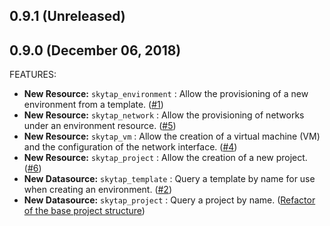 ## 0.9.1 (Unreleased)
## 0.9.0 (December 06, 2018)

FEATURES:

* **New Resource:** `skytap_environment` : Allow the provisioning of a new environment from a template. ([#1](https://github.com/terraform-providers/terraform-provider-skytap/issues/1))
* **New Resource:** `skytap_network` : Allow the provisioning of networks under an environment resource. ([#5](https://github.com/terraform-providers/terraform-provider-skytap/issues/5))
* **New Resource:** `skytap_vm` : Allow the creation of a virtual machine (VM) and the configuration of the network interface. ([#4](https://github.com/terraform-providers/terraform-provider-skytap/issues/4))
* **New Resource:** `skytap_project` : Allow the creation of a new project. ([#6](https://github.com/terraform-providers/terraform-provider-skytap/issues/6))
* **New Datasource:** `skytap_template` : Query a template by name for use when creating an environment. ([#2](https://github.com/terraform-providers/terraform-provider-skytap/issues/2))
* **New Datasource:** `skytap_project` : Query a project by name. ([Refactor of the base project structure](https://github.com/terraform-providers/terraform-provider-skytap/commit/8b22ac59a4cf619a7b692d7b10d5886cd9cbf3e8))
